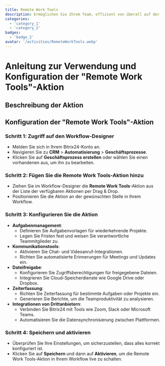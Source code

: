 ```yaml
---
title: Remote Work Tools
description: Ermöglichen Sie Ihrem Team, effizient von überall auf der Welt zu arbeiten.
categories: 
  - 'category_1'
  - 'category_2'
badges: 
  - 'badge_2'
avatar: '/activities/RemoteWorkTools.webp'
---
```

# Anleitung zur Verwendung und Konfiguration der "Remote Work Tools"-Aktion

## Beschreibung der Aktion

## **Konfiguration der "Remote Work Tools"-Aktion**

### Schritt 1: Zugriff auf den Workflow-Designer
- Melden Sie sich in Ihrem Bitrix24-Konto an.
- Navigieren Sie zu **CRM** > **Automatisierung** > **Geschäftsprozesse**.
- Klicken Sie auf **Geschäftsprozess erstellen** oder wählen Sie einen vorhandenen aus, um ihn zu bearbeiten.

### Schritt 2: Fügen Sie die Remote Work Tools-Aktion hinzu
- Ziehen Sie im Workflow-Designer die **Remote Work Tools**-Aktion aus der Liste der verfügbaren Aktionen per Drag & Drop.
- Positionieren Sie die Aktion an der gewünschten Stelle in Ihrem Workflow.

### Schritt 3: Konfigurieren Sie die Aktion
- **Aufgabenmanagement**:
  - Definieren Sie Aufgabenvorlagen für wiederkehrende Projekte.
  - Legen Sie Fristen fest und weisen Sie verantwortliche Teammitglieder zu.
- **Kommunikationstools**:
  - Aktivieren Sie Chat- und Videoanruf-Integrationen.
  - Richten Sie automatisierte Erinnerungen für Meetings und Updates ein.
- **Dateifreigabe**:
  - Konfigurieren Sie Zugriffsberechtigungen für freigegebene Dateien.
  - Integrieren Sie Cloud-Speicherdienste wie Google Drive oder Dropbox.
- **Zeiterfassung**:
  - Richten Sie Zeiterfassung für bestimmte Aufgaben oder Projekte ein.
  - Generieren Sie Berichte, um die Teamproduktivität zu analysieren.
- **Integrationen von Drittanbietern**:
  - Verbinden Sie Bitrix24 mit Tools wie Zoom, Slack oder Microsoft Teams.
  - Automatisieren Sie die Datensynchronisierung zwischen Plattformen.

### Schritt 4: Speichern und aktivieren
- Überprüfen Sie Ihre Einstellungen, um sicherzustellen, dass alles korrekt konfiguriert ist.
- Klicken Sie auf **Speichern** und dann auf **Aktivieren**, um die Remote Work Tools-Aktion in Ihrem Workflow live zu schalten.
